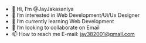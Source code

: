- 👋 Hi, I’m @JayJakasaniya
- 👀 I’m interested in Web Development/Ui/Ux Designer 
- 🌱 I’m currently learning Web Development
- 💞️ I’m looking to collaborate on Email
- 📫 How to reach me E-mail: jay382001@gmail.com

<!---
JayJakasaniya/JayJakasaniya is a ✨ special ✨ repository because its `README.md` (this file) appears on your GitHub profile.
You can click the Preview link to take a look at your changes.
--->
